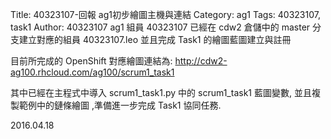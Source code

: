 Title: 40323107-回報 ag1初步繪圖主機與連結
Category: ag1
Tags: 40323107, task1
Author: 40323107
ag1 組員 40323107 已經在 cdw2 倉儲中的 master 分支建立對應的組員 40323107.leo 並且完成 Task1 的繪圖藍圖建立與註冊

<!-- PELICAN_END_SUMMARY -->

目前所完成的 OpenShift 對應繪圖連結為: <a href="http://cdw2-ag100.rhcloud.com/ag100/scrum1_task1">http://cdw2-ag100.rhcloud.com/ag100/scrum1_task1</a>

其中已經在主程式中導入 scrum1_task1.py 中的 scrum1_task1 藍圖變數, 並且複製範例中的鏈條繪圖 ,準備進一步完成 Task1 協同任務.

2016.04.18

